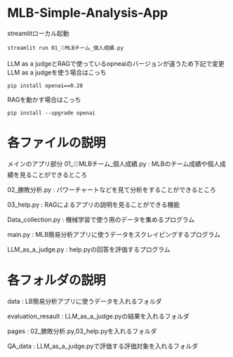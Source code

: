 # MLB-Simple-Analysis-App

streamlitローカル起動
```
streamlit run 01_⚾MLBチーム_個人成績.py
```

LLM as a judgeとRAGで使っているopneaiのバージョンが違うため下記で変更
LLM as a judgeを使う場合はこっち
```
pip install openai==0.28
```

RAGを動かす場合はこっち
```
pip install --upgrade openai
```

# 各ファイルの説明
メインのアプリ部分
01_⚾MLBチーム_個人成績.py : MLBのチーム成績や個人成績を見ることができるところ

02_勝敗分析.py : パワーチャートなどを見て分析をすることができるところ

03_help.py : RAGによるアプリの説明を見ることができる機能

Data_collection.py : 機械学習で使う用のデータを集めるプログラム

main.py : MLB簡易分析アプリに使うデータをスクレイピングするプログラム

LLM_as_a_judge.py : help.pyの回答を評価するプログラム

# 各フォルダの説明
data : LB簡易分析アプリに使うデータを入れるフォルダ

evaluation_resault : LLM_as_a_judge.pyの結果を入れるフォルダ

pages : 02_勝敗分析.py,03_help.pyを入れるフォルダ

QA_data : LLM_as_a_judge.pyで評価する評価対象を入れるフォルダ
